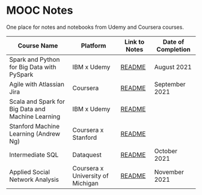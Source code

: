 # MOOC Notes

One place for notes and notebooks from Udemy and Coursera courses.

| Course Name | Platform | Link to Notes | Date of Completion |
| --- | --- | --- | --- |
| Spark and Python for Big Data with PySpark | IBM x Udemy | [README](pyspark-udemy/README.md) | August 2021 |
| Agile with Atlassian Jira | Coursera | [README](agile-coursera/README.md) | September 2021 |
| Scala and Spark for Big Data and Machine Learning | IBM x Udemy | [README](scala-and-spark/README.md) | |
| Stanford Machine Learning (Andrew Ng) | Coursera x Stanford | [README](machine-learning-stanford/README.md) |
| Intermediate SQL | Dataquest | [README](intermediate-sql/README.md) | October 2021 |
| Applied Social Network Analysis | Coursera x University of Michigan | [README](applied-social-network-analysis/README.md) | November 2021 |
